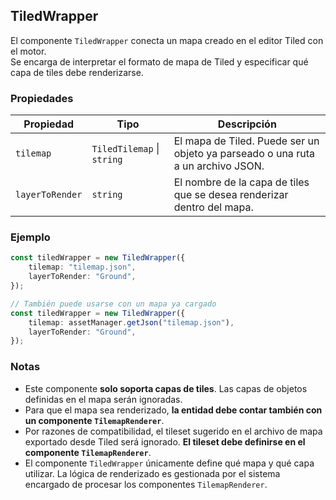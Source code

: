 ## TiledWrapper

El componente `TiledWrapper` conecta un mapa creado en el editor Tiled con el motor.  
Se encarga de interpretar el formato de mapa de Tiled y especificar qué capa de tiles debe renderizarse.

### Propiedades

| Propiedad       | Tipo                       | Descripción                                                                     |
| --------------- | -------------------------- | ------------------------------------------------------------------------------- |
| `tilemap`       | `TiledTilemap` \| `string` | El mapa de Tiled. Puede ser un objeto ya parseado o una ruta a un archivo JSON. |
| `layerToRender` | `string`                   | El nombre de la capa de tiles que se desea renderizar dentro del mapa.          |

### Ejemplo

```typescript
const tiledWrapper = new TiledWrapper({
    tilemap: "tilemap.json",
    layerToRender: "Ground",
});

// También puede usarse con un mapa ya cargado
const tiledWrapper = new TiledWrapper({
    tilemap: assetManager.getJson("tilemap.json"),
    layerToRender: "Ground",
});
```

### Notas

-   Este componente **solo soporta capas de tiles**. Las capas de objetos definidas en el mapa serán ignoradas.
-   Para que el mapa sea renderizado, **la entidad debe contar también con un componente `TilemapRenderer`**.
-   Por razones de compatibilidad, el tileset sugerido en el archivo de mapa exportado desde Tiled será ignorado. **El tileset debe definirse en el componente `TilemapRenderer`**.
-   El componente `TiledWrapper` únicamente define qué mapa y qué capa utilizar. La lógica de renderizado es gestionada por el sistema encargado de procesar los componentes `TilemapRenderer`.
